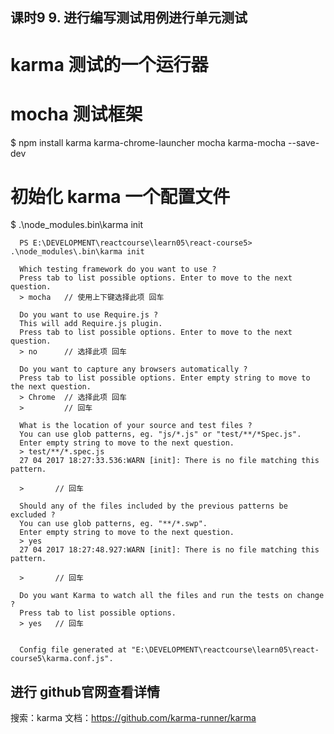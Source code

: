 ## 课时9 9. 进行编写测试用例进行单元测试

# karma   测试的一个运行器
# mocha   测试框架

  $ npm install karma karma-chrome-launcher mocha karma-mocha --save-dev

# 初始化 karma 一个配置文件
  $ .\node_modules\.bin\karma init

  ```
    PS E:\DEVELOPMENT\reactcourse\learn05\react-course5> .\node_modules\.bin\karma init

    Which testing framework do you want to use ?
    Press tab to list possible options. Enter to move to the next question.
    > mocha   // 使用上下键选择此项 回车

    Do you want to use Require.js ?
    This will add Require.js plugin.
    Press tab to list possible options. Enter to move to the next question.
    > no      // 选择此项 回车

    Do you want to capture any browsers automatically ?
    Press tab to list possible options. Enter empty string to move to the next question.
    > Chrome  // 选择此项 回车
    >         // 回车

    What is the location of your source and test files ?
    You can use glob patterns, eg. "js/*.js" or "test/**/*Spec.js".
    Enter empty string to move to the next question.
    > test/**/*.spec.js
    27 04 2017 18:27:33.536:WARN [init]: There is no file matching this pattern.

    >       // 回车

    Should any of the files included by the previous patterns be excluded ?
    You can use glob patterns, eg. "**/*.swp".
    Enter empty string to move to the next question.
    > yes
    27 04 2017 18:27:48.927:WARN [init]: There is no file matching this pattern.

    >       // 回车

    Do you want Karma to watch all the files and run the tests on change ?
    Press tab to list possible options.
    > yes   // 回车


    Config file generated at "E:\DEVELOPMENT\reactcourse\learn05\react-course5\karma.conf.js".
  ```


## 进行 github官网查看详情
   搜索：karma
   文档：https://github.com/karma-runner/karma
